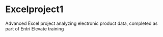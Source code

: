 # Excelproject1
Advanced Excel project analyzing electronic product data, completed as part of Entri Elevate training
